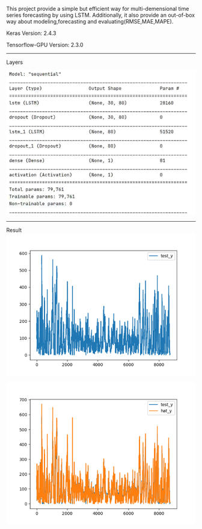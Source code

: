 This project provide a simple but efficient way for multi-demensional time series forecasting by using LSTM.
Additionally, it also provide an out-of-box way about modeling,forecasting and evaluating(RMSE,MAE,MAPE).

Keras Version: 2.4.3 

Tensorflow-GPU Version: 2.3.0

---
Layers

![Layers](./layers.png)

---

Result
![test data](./test.png)

![perdiction result](./result.png)

